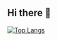 ## Hi there 👋
[![Top Langs](https://github-readme-stats.vercel.app/api/top-langs/?username=Dozer1991)](https://github.com/anuraghazra/github-readme-stats)
<!--
**Dozer1991/Dozer1991** is a ✨ _special_ ✨ repository because its `README.md` (this file) appears on your GitHub profile.

Here are some ideas to get you started:

- 🔭 I’m currently working on ...
- 🌱 I’m currently learning ...
- 👯 I’m looking to collaborate on ...
- 🤔 I’m looking for help with ...
- 💬 Ask me about ...
- 📫 How to reach me: ...
- 😄 Pronouns: ...
- ⚡ Fun fact: ...
-->
